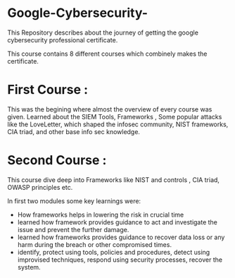 # Google-Cybersecurity-

This Repository describes about the journey of getting the google cybersecurity professional certificate.

This course contains 8 different courses which combinely makes the certificate.

# First Course :
 This was the begining where almost the overview of every course was given. Learned about the SIEM Tools, Frameworks , Some popular attacks like the LoveLetter, which shaped the infosec community, NIST frameworks, CIA triad, and other base info sec knowledge.

 # Second Course : 
 This course dive deep into Frameworks like NIST and controls , CIA triad, OWASP principles etc.
 
 In first two modules some key learnings were:
- How frameworks helps in lowering the risk in crucial time
- learned how framework provides guidance to act and investigate the issue and prevent the further damage.
- learned how frameworks provides guidance to recover data loss or any harm during the breach or other compromised times.
- identify, protect using tools, policies and procedures, detect using improvised techniques, respond using security processes, recover the system. 
